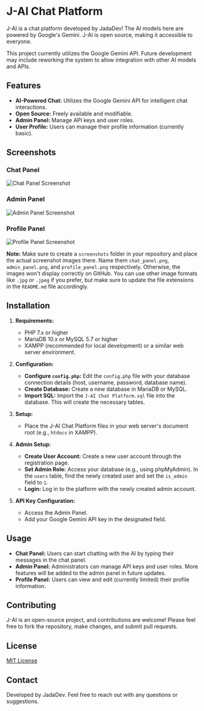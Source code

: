 # J-AI Chat Platform

J-AI is a chat platform developed by JadaDev! The AI models here are powered by Google's Gemini. J-AI is open source, making it accessible to everyone.

This project currently utilizes the Google Gemini API. Future development may include reworking the system to allow integration with other AI models and APIs.

## Features

*   **AI-Powered Chat:** Utilizes the Google Gemini API for intelligent chat interactions.
*   **Open Source:** Freely available and modifiable.
*   **Admin Panel:** Manage API keys and user roles.
*   **User Profile:** Users can manage their profile information (currently basic).

## Screenshots

### Chat Panel

![Chat Panel Screenshot]([ChatPanel](https://github.com/JadaDev/J-AI-Chat-Platform/blob/main/J-AI-Chat-Panel.png?raw=true))

### Admin Panel

![Admin Panel Screenshot](AdminPanel](https://github.com/JadaDev/J-AI-Chat-Platform/blob/main/J-AI-Admin-Panel.png?raw=true))

### Profile Panel

![Profile Panel Screenshot]([ProfilePanel](https://github.com/JadaDev/J-AI-Chat-Platform/blob/main/J-AI-Profile-Panel.png?raw=true))

**Note:**  Make sure to create a `screenshots` folder in your repository and place the actual screenshot images there.  Name them `chat_panel.png`, `admin_panel.png`, and `profile_panel.png` respectively.  Otherwise, the images won't display correctly on GitHub.  You can use other image formats like `.jpg` or `.jpeg` if you prefer, but make sure to update the file extensions in the `README.md` file accordingly.

## Installation

1.  **Requirements:**
    *   PHP 7.x or higher
    *   MariaDB 10.x or MySQL 5.7 or higher
    *   XAMPP (recommended for local development) or a similar web server environment.

2.  **Configuration:**
    *   **Configure `config.php`:**  Edit the `config.php` file with your database connection details (host, username, password, database name).
    *   **Create Database:** Create a new database in MariaDB or MySQL.
    *   **Import SQL:** Import the `J-AI Chat Platform.sql` file into the database. This will create the necessary tables.

3.  **Setup:**
    *   Place the J-AI Chat Platform files in your web server's document root (e.g., `htdocs` in XAMPP).

4.  **Admin Setup:**
    *   **Create User Account:** Create a new user account through the registration page.
    *   **Set Admin Role:**  Access your database (e.g., using phpMyAdmin). In the `users` table, find the newly created user and set the `is_admin` field to `1`.
    *   **Login:** Log in to the platform with the newly created admin account.

5.  **API Key Configuration:**
    *   Access the Admin Panel.
    *   Add your Google Gemini API key in the designated field.

## Usage

*   **Chat Panel:**  Users can start chatting with the AI by typing their messages in the chat panel.
*   **Admin Panel:**  Administrators can manage API keys and user roles.  More features will be added to the admin panel in future updates.
*   **Profile Panel:** Users can view and edit (currently limited) their profile information.

## Contributing

J-AI is an open-source project, and contributions are welcome! Please feel free to fork the repository, make changes, and submit pull requests.

## License

[MIT License](LICENSE)

## Contact

Developed by JadaDev.  Feel free to reach out with any questions or suggestions.

